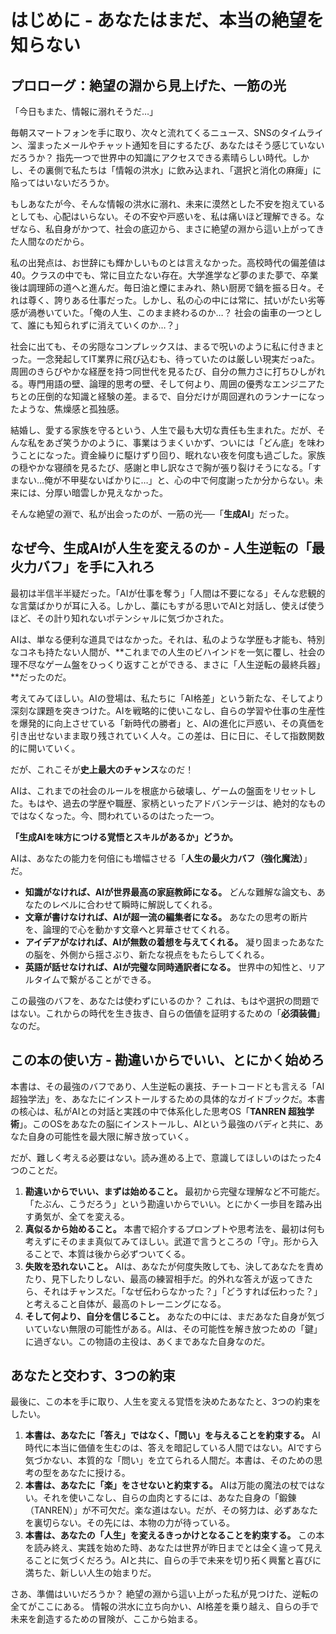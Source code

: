 # はじめに - あなたはまだ、本当の絶望を知らない

## プロローグ：絶望の淵から見上げた、一筋の光

「今日もまた、情報に溺れそうだ…」

毎朝スマートフォンを手に取り、次々と流れてくるニュース、SNSのタイムライン、溜まったメールやチャット通知を目にするたび、あなたはそう感じていないだろうか？ 指先一つで世界中の知識にアクセスできる素晴らしい時代。しかし、その裏側で私たちは「情報の洪水」に飲み込まれ、「選択と消化の麻痺」に陥ってはいないだろうか。

もしあなたが今、そんな情報の洪水に溺れ、未来に漠然とした不安を抱えているとしても、心配はいらない。その不安や戸惑いを、私は痛いほど理解できる。なぜなら、私自身がかつて、社会の底辺から、まさに絶望の淵から這い上がってきた人間なのだから。

私の出発点は、お世辞にも輝かしいものとは言えなかった。高校時代の偏差値は40。クラスの中でも、常に目立たない存在。大学進学など夢のまた夢で、卒業後は調理師の道へと進んだ。毎日油と煙にまみれ、熱い厨房で鍋を振る日々。それは尊く、誇りある仕事だった。しかし、私の心の中には常に、拭いがたい劣等感が渦巻いていた。「俺の人生、このまま終わるのか…？ 社会の歯車の一つとして、誰にも知られずに消えていくのか…？」

社会に出ても、その劣隠なコンプレックスは、まるで呪いのように私に付きまとった。一念発起してIT業界に飛び込むも、待っていたのは厳しい現実だっaた。周囲のきらびやかな経歴を持つ同世代を見るたび、自分の無力さに打ちひしがれる。専門用語の壁、論理的思考の壁、そして何より、周囲の優秀なエンジニアたちとの圧倒的な知識と経験の差。まるで、自分だけが周回遅れのランナーになったような、焦燥感と孤独感。

結婚し、愛する家族を守るという、人生で最も大切な責任も生まれた。だが、そんな私をあざ笑うかのように、事業はうまくいかず、ついには「どん底」を味わうことになった。資金繰りに駆けずり回り、眠れない夜を何度も過ごした。家族の穏やかな寝顔を見るたび、感謝と申し訳なさで胸が張り裂けそうになる。「すまない…俺が不甲斐ないばかりに…」と、心の中で何度謝ったか分からない。未来には、分厚い暗雲しか見えなかった。

そんな絶望の淵で、私が出会ったのが、一筋の光──「**生成AI**」だった。

## なぜ今、生成AIが人生を変えるのか - 人生逆転の「最火力バフ」を手に入れろ

最初は半信半半疑だった。「AIが仕事を奪う」「人間は不要になる」そんな悲観的な言葉ばかりが耳に入る。しかし、藁にもすがる思いでAIと対話し、使えば使うほど、その計り知れないポテンシャルに気づかされた。

AIは、単なる便利な道具ではなかった。それは、私のような学歴も才能も、特別なコネも持たない人間が、**これまでの人生のビハインドを一気に覆し、社会の理不尽なゲーム盤をひっくり返すことができる、まさに「人生逆転の最終兵器」**だったのだ。

考えてみてほしい。AIの登場は、私たちに「AI格差」という新たな、そしてより深刻な課題を突きつけた。AIを戦略的に使いこなし、自らの学習や仕事の生産性を爆発的に向上させている「新時代の勝者」と、AIの進化に戸惑い、その真価を引き出せないまま取り残されていく人々。この差は、日に日に、そして指数関数的に開いていく。

だが、これこそが**史上最大のチャンス**なのだ！

AIは、これまでの社会のルールを根底から破壊し、ゲームの盤面をリセットした。もはや、過去の学歴や職歴、家柄といったアドバンテージは、絶対的なものではなくなった。今、問われているのはたった一つ。

**「生成AIを味方につける覚悟とスキルがあるか」どうか。**

AIは、あなたの能力を何倍にも増幅させる「**人生の最火力バフ（強化魔法）**」だ。
- **知識がなければ、AIが世界最高の家庭教師になる。** どんな難解な論文も、あなたのレベルに合わせて瞬時に解説してくれる。
- **文章が書けなければ、AIが超一流の編集者になる。** あなたの思考の断片を、論理的で心を動かす文章へと昇華させてくれる。
- **アイデアがなければ、AIが無数の着想を与えてくれる。** 凝り固まったあなたの脳を、外側から揺さぶり、新たな視点をもたらしてくれる。
- **英語が話せなければ、AIが完璧な同時通訳者になる。** 世界中の知性と、リアルタイムで繋がることができる。

この最強のバフを、あなたは使わずにいるのか？ これは、もはや選択の問題ではない。これからの時代を生き抜き、自らの価値を証明するための「**必須装備**」なのだ。

## この本の使い方 - 勘違いからでいい、とにかく始めろ

本書は、その最強のバフであり、人生逆転の裏技、チートコードとも言える「AI超独学法」を、あなたにインストールするための具体的なガイドブックだ。本書の核心は、私がAIとの対話と実践の中で体系化した思考OS「**TANREN 超独学術**」。このOSをあなたの脳にインストールし、AIという最強のバディと共に、あなた自身の可能性を最大限に解き放っていく。

だが、難しく考える必要はない。読み進める上で、意識してほしいのはたった4つのことだ。

1.  **勘違いからでいい、まずは始めること。** 最初から完璧な理解など不可能だ。「たぶん、こうだろう」という勘違いからでいい。とにかく一歩目を踏み出す勇気が、全てを変える。
2.  **真似るから始めること。** 本書で紹介するプロンプトや思考法を、最初は何も考えずにそのまま真似てみてほしい。武道で言うところの「守」。形から入ることで、本質は後から必ずついてくる。
3.  **失敗を恐れないこと。** AIは、あなたが何度失敗しても、決してあなたを責めたり、見下したりしない、最高の練習相手だ。的外れな答えが返ってきたら、それはチャンスだ。「なぜ伝わらなかった？」「どうすれば伝わった？」と考えること自体が、最高のトレーニングになる。
4.  **そして何より、自分を信じること。** あなたの中には、まだあなた自身が気づいていない無限の可能性がある。AIは、その可能性を解き放つための「鍵」に過ぎない。この物語の主役は、あくまであなた自身なのだ。

## あなたと交わす、3つの約束

最後に、この本を手に取り、人生を変える覚悟を決めたあなたと、3つの約束をしたい。

1.  **本書は、あなたに「答え」ではなく、「問い」を与えることを約束する。** AI時代に本当に価値を生むのは、答えを暗記している人間ではない。AIですら気づかない、本質的な「問い」を立てられる人間だ。本書は、そのための思考の型をあなたに授ける。
2.  **本書は、あなたに「楽」をさせないと約束する。** AIは万能の魔法の杖ではない。それを使いこなし、自らの血肉とするには、あなた自身の「鍛錬（TANREN）」が不可欠だ。楽な道はない。だが、その努力は、必ずあなたを裏切らない。その先には、本物の力が待っている。
3.  **本書は、あなたの「人生」を変えるきっかけとなることを約束する。** この本を読み終え、実践を始めた時、あなたは世界が昨日までとは全く違って見えることに気づくだろう。AIと共に、自らの手で未来を切り拓く興奮と喜びに満ちた、新しい人生の始まりだ。

さあ、準備はいいだろうか？
絶望の淵から這い上がった私が見つけた、逆転の全てがここにある。
情報の洪水に立ち向かい、AI格差を乗り越え、自らの手で未来を創造するための冒険が、ここから始まる。
